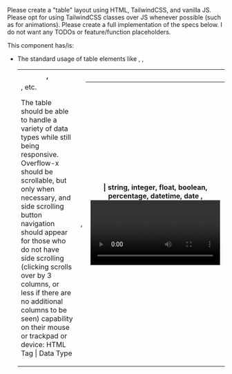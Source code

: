Please create a "table" layout using HTML, TailwindCSS, and vanilla JS. Please opt for using TailwindCSS classes over JS whenever possible (such as for animations). Please create a full implementation of the specs below. I do not want any TODOs or feature/function placeholders.

This component has/is:
- The standard usage of table elements like <table>, <th>, <tr>, <td>, etc.
- The table should be able to handle a variety of data types while still being responsive. Overflow-x should be scrollable, but only when necessary, and side scrolling button navigation should appear for those who do not have side scrolling (clicking scrolls over by 3 columns, or less if there are no additional columns to be seen) capability on their mouse or trackpad or device:
    HTML Tag | Data Type
    <td>, <th> | string, integer, float, boolean, percentage, datetime, date
    <img>, <video>, <audio> | string (image URL/path)
    <input> | string, integer, float, date
    <a> | string (URLs, email, phone)
    <time> | datetime, date, string
    <span>, <p> | string
- Cells have a default height of `h-16`
- The table should have "input mode" where all tables can be edited. When input mode is activated, the table is saved to local IndexedDB as a JSON unless "api mode" is activated in which the JSON is sent as a POST to a placeholder URL — there is obviously a GET endpoint as well if "api mode" is active which pulls data from there instead
- If the API endpoint returns an error or is unreachable, gracefully revert to using local IndexedDB or placeholder data, whichever is available.
- When in input mode, there is a sidebar that provides row/column/cell editing options. Please logically infer these options and implement them in all the ways you understand how spreadsheet editors work.
- When clicking on a cell/column heading/row heading in input mode, it highlights the cell/column/row with a border color and when the sidebar editor options are used, it applies to the selected cell/column/row
- Please ensure we are only editing the row from clicking the row "handlebar" on the far left (far right on RTL)
- Please ensure we are only editing the column from clicking the column "handlebar" on the at the top
- Please create 3 different datasets for yourself to work with. Anything requiring URLs will be adjusted by me so please use "#" as the href or src for those.
- When in "Input mode" data types for cells are inferred by the data existing within them
- When cells are edited, they continue to be inferential and change as needed as they are edited
- When right-clicking (or long-pressing) a cell to change its data type, present a small dialog with options logically determined by you (e.g., select input type from a dropdown, enter URL, upload file placeholder, etc.). This must include media type options like image, video, and audio.
    * This must also include a currency option where the currency option, on hover, presents a popout menu for their desired currency character, such as $, £, ¢, ¥, etc.
    * For media options in "input mode" the input is split 50/50. The left side is "Put a URL to your media here" and the right side is an upload button which adds the blob as the URL. When not in input mode, the media is shown within its standard tag based on the media type (image, audio, or video)
- When editing a cell in input mode, ensure the input is the same background color as the cell
- "Input mode" is toggled by a checkbox at the top right of the page
- The JSON structure can be logically determined by you
- When the JSON structure is saved to local IndexedDB, the table uses local IndexedDB instead of the placeholder data
- The table should have tabs to navigate to other tables. When "input mode" is enabled, there is a "+" tab that allows the user to create a new table. These tabs can have their names edited if the tab is double-clicked/tapped instead of single click/tap which opens the tab within the table view. When a new tab is created, there are 3 empty rows and 4 empty columns as placeholder. When adding a new table, the user is prompted to give the table a name
- When editing the table name from a double-click, the input is inline and pressing the enter/return key or clicking away saves that table name
- Whenever a handlebar or cell is clicked away from, the editor sidebar context should be cleared to prevent user confusion
- "Input mode" gives the ability to create new tabs and rows with a "+" for column on the far right of the columns and "+" for row at the bottom of the rows. Right-clicking on the border between a column or row presents a dialog which lets them click "Add new column" on vertical borders, "Add new row" on horizontal borders, or both options when clicking a cross-section of border
- Ensure when in "Input mode" the table column headings are editable. When the the is right-clicked, the data type dialog is also opened, and when chosen, the rows below are attempted to be cast into that data type. If there is an error, it fallsback to whatever data was there previously. For example, if the column is cast into integer, but the cell has "abcxyz" it will simply leave that cell as a string with "abcxyz"
- Column and rows should have their width and height editable by left-click and dragging from the border. When using touch/mobile, this behavior will instead fallback to the long-press behavior and instend has the additional dialog to "Resize column" or "Resize row" — when selected the border highlights into "resize mode" and they can then drag to resize. When released, the "resize mode" ends
- Table cells should have a min-width of `w-16` when resized by the user. User sized cells/rows should always supercede automatic resizing when new tables/rows are created
- When editing a cell, the tab keys changes the focused input to the next column (unless there are no more columns in that row, at which point it focuses the first column of the next row)
- Column row widths should remain the same width as their existing width when an input is selected
- Table cells should should retain their height/width when new columns/rows are added
- Newly created columns should have the `w-48` class until they are optionally resized by the user
- Newly created columns/rows can default to blank cells, and their types will be inferred as soon as data is entered. When clicking a cross-section, present clearly distinct options for adding either or both rows and columns
- Implement clear keyboard navigation (arrow/tab keys between cells, Enter/Esc to edit or close dialogs, context menu key to open cell dialogs). If additional shortcuts improve usability, feel free to logically include them


- Any references to right-clicking should have a touch-equivalent of a long-press. The provided JavaScript snippet for detecting long presses is a functional guideline. Feel free to adapt or generalize it logically across multiple elements or events as needed for clarity and maintainability:
    ```
        let timer;
        const LONG_PRESS_DURATION = 600; // milliseconds

        element.addEventListener('touchstart', (e) => {
        timer = setTimeout(() => {
            // Trigger the context menu or right-click equivalent action here
        }, LONG_PRESS_DURATION);
        });

        element.addEventListener('touchend', (e) => {
        clearTimeout(timer);
        });

        element.addEventListener('touchmove', (e) => {
        clearTimeout(timer); // Cancel if finger moves away
        });
    ```
- The text layout should be LTR by default, but still look great as RTL. I am not using any plugins for this, please use your existing talents to deal with this challenge
- The layout should detect RTL via the page’s dir attribute by default. However, allow manual override through a UI toggle, with the user's choice saved to local IndexedDB for future visits
- To better ensure RTL compatibility, avoid `pl-`, `pr-`, `ml-`, and `mr-` padding and margins and instead use `px-` and `mx-`, or if there's a more elegant solution, do that. 
- Icons should be as placeholder, use SVGs of squares, circles, triangles, stars, and hexagons
- If JavaScript is changing styles, it should be add/removing TailwindCSS classes, NOT adding/changing inline styles unless absolutely necessary (such as lack of TailwindCSS support)
- This component could get modified later so ensure there are guards to prevent errors in case certain elements are missing
- If there is any text that seems ambiguous, use placeholder text or guesses based on context in their place.
- All color choices should have a darkmode alternate using the `dark:` prefixed class
- Any animations should be smooth and punchy. This component should have depth to contrast it from its background.
- Anything you do should always have accessibility in mind, such as ARIA labels, keyboard navigation support, or high-contrast mode compatibility beyond standard Tailwind dark mode
